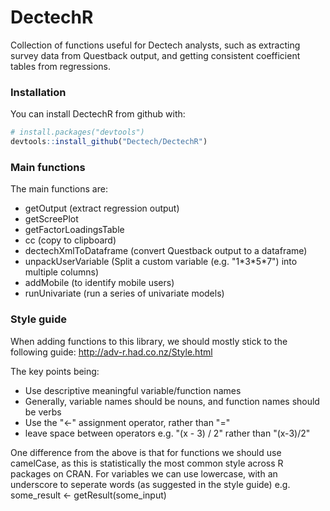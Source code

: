 # DectechR

Collection of functions useful for Dectech analysts, such as extracting survey data from Questback output, and getting consistent coefficient tables from regressions.


### Installation

You can install DectechR from github with:

```r
# install.packages("devtools")
devtools::install_github("Dectech/DectechR")
```

### Main functions

The main functions are:

* getOutput (extract regression output)
* getScreePlot
* getFactorLoadingsTable
* cc (copy to clipboard)
* dectechXmlToDataframe (convert Questback output to a dataframe)
* unpackUserVariable (Split a custom variable (e.g. "1\*3\*5\*7") into multiple columns)
* addMobile (to identify mobile users)
* runUnivariate (run a series of univariate models)

### Style guide

When adding functions to this library, we should mostly stick to the following guide: http://adv-r.had.co.nz/Style.html

The key points being:

* Use descriptive meaningful variable/function names
* Generally, variable names should be nouns, and function names should be verbs
* Use the "<-" assignment operator, rather than "="
* leave space between operators e.g. "(x - 3) / 2" rather than "(x-3)/2"

One difference from the above is that for functions we should use camelCase, as this is statistically the most common style across R packages on CRAN. 
For variables we can use lowercase, with an underscore to seperate words (as suggested in the style guide) 
    e.g. some_result <- getResult(some_input)


